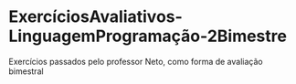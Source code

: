 # ExercíciosAvaliativos-LinguagemProgramação-2Bimestre
 Exercícios passados pelo professor Neto, como forma de avaliação bimestral
